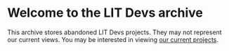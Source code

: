 # Welcome to the LIT Devs archive
This archive stores abandoned LIT Devs projects. They may not represent our current views. You may be interested in viewing [our current projects](https://github.com/litdevs).
